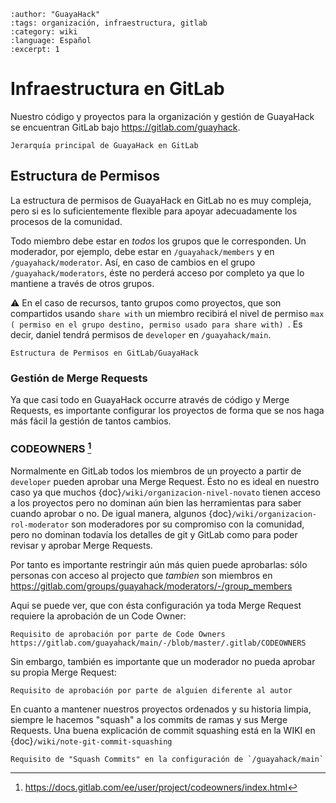 ```{post} 2023-07-24
:author: "GuayaHack"
:tags: organización, infraestructura, gitlab
:category: wiki
:language: Español
:excerpt: 1
```

# Infraestructura en GitLab 

Nuestro código y proyectos para la organización y gestión de GuayaHack se encuentran GitLab bajo https://gitlab.com/guayhack. 


```{figure} infraestructura-gitlab.md-data/gitlab-group.png
Jerarquía principal de GuayaHack en GitLab
```

## Estructura de Permisos

La estructura de permisos de GuayaHack en GitLab no es muy compleja, pero si es lo suficientemente flexible para apoyar adecuadamente los procesos de la comunidad.

Todo miembro debe estar en *todos* los grupos que le corresponden. Un moderador, por ejemplo, debe estar en `/guayahack/members` y en `/guayahack/moderator`. Así, en caso de cambios en el grupo `/guayahack/moderators`, éste no perderá acceso por completo ya que lo mantiene a través de otros grupos. 

⚠️  En el caso de recursos, tanto grupos como proyectos, que son compartidos usando `share with` un miembro recibirá el nivel de permiso `max ( permiso en el grupo destino, permiso usado para share with) `. Es decir, daniel tendrá permisos de `developer` en `/guayahack/main`. 

```{figure} infraestructura-gitlab.md-data/gitlab-guayahack-permission-structure.png
Estructura de Permisos en GitLab/GuayaHack
```

### Gestión de Merge Requests

Ya que casi todo en GuayaHack occurre através de código y Merge Requests, es importante configurar los proyectos de forma que se nos haga más fácil la gestión de tantos cambios.

### CODEOWNERS [^GITLABDOCSCODEOWNERS]
[^GITLABDOCSCODEOWNERS]:https://docs.gitlab.com/ee/user/project/codeowners/index.html

Normalmente en GitLab todos los miembros de un proyecto a partir de `developer` pueden aprobar una Merge Request. Ésto no es ideal en nuestro caso ya que muchos {doc}`/wiki/organizacion-nivel-novato` tienen acceso a los proyectos pero no dominan aún bien las herramientas para saber cuando aprobar o no. De igual manera, algunos {doc}`/wiki/organizacion-rol-moderator` son moderadores por su compromiso con la comunidad, pero no dominan todavía los detalles de git y GitLab como para poder revisar y aprobar Merge Requests.

Por tanto es importante restringir aún más quien puede aprobarlas: sólo personas con acceso al projecto que *tambien* son miembros en https://gitlab.com/groups/guayahack/moderators/-/group_members

Aqui se puede ver, que con ésta configuración ya toda Merge Request requiere la aprobación de un Code Owner:

```{figure} infraestructura-gitlab.md-data/gitlab-project-require-code-owners-approval.png
Requisito de aprobación por parte de Code Owners https://gitlab.com/guayahack/main/-/blob/master/.gitlab/CODEOWNERS
```

Sin embargo, también es importante que un moderador no pueda aprobar su propia Merge Request:


```{figure} infraestructura-gitlab.md-data/gitlab-merge-request-required-approval-different-author.png
Requisito de aprobación por parte de alguien diferente al autor
```

En cuanto a mantener nuestros proyectos ordenados y su historia limpia, siempre le hacemos "squash" a los commits de ramas y sus Merge Requests. Una buena explicación de commit squashing está en la WIKI en {doc}`/wiki/note-git-commit-squashing`

```{figure} infraestructura-gitlab.md-data/gitlab-project-require-squash-commits.png
Requisito de "Squash Commits" en la configuración de `/guayahack/main`
```








